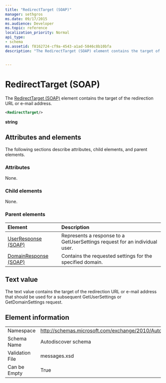```yaml
---
title: "RedirectTarget (SOAP)"
manager: sethgros
ms.date: 09/17/2015
ms.audience: Developer
ms.topic: reference
localization_priority: Normal
api_type:
- schema
ms.assetid: f8162724-cf9a-4543-a1ad-5846c8b10bfa
description: "The RedirectTarget (SOAP) element contains the target of the redirection URL or e-mail address."
 
 
---
```


# RedirectTarget (SOAP)

The [RedirectTarget (SOAP)](redirecttarget-soap.md) element contains the target of the redirection URL or e-mail address. 
  
```XML
<RedirectTarget/>
```

 **string**
## Attributes and elements

The following sections describe attributes, child elements, and parent elements.
  
### Attributes

None.
  
### Child elements

None.
  
### Parent elements

|**Element**|**Description**|
|:-----|:-----|
|[UserResponse (SOAP)](userresponse-soap.md) <br/> |Represents a response to a GetUserSettings request for an individual user.  <br/> |
|[DomainResponse (SOAP)](domainresponse-soap.md) <br/> |Contains the requested settings for the specified domain.  <br/> |
   
## Text value

The text value contains the target of the redirection URL or e-mail address that should be used for a subsequent GetUserSettings or GetDomainSettings request.
  
## Element information

|||
|:-----|:-----|
|Namespace  <br/> |http://schemas.microsoft.com/exchange/2010/Autodiscover  <br/> |
|Schema Name  <br/> |Autodiscover schema  <br/> |
|Validation File  <br/> |messages.xsd  <br/> |
|Can be Empty  <br/> |True  <br/> |
   

